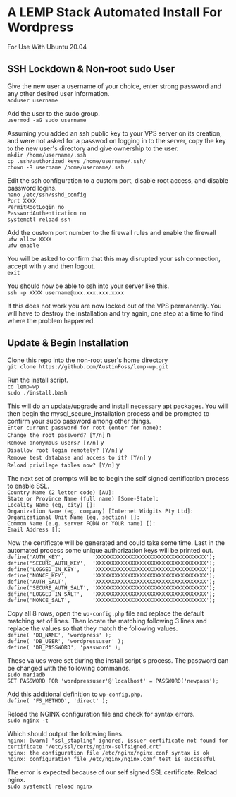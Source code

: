 <h1>A LEMP Stack Automated Install For Wordpress</h1>
<p>For Use With Ubuntu 20.04</p>
<h2>SSH Lockdown &amp; Non-root sudo User</h2>

Give the new user a username of your choice, enter strong password and any other desired user information.
<br>`adduser username`

Add the user to the sudo group.
<br>`usermod -aG sudo username`

Assuming you added an ssh public key to your VPS server on its creation, and were not asked for a passwod on logging in to the server, copy the key to the new user's directory and give ownership to the user.
<br>`mkdir /home/username/.ssh`
<br>`cp .ssh/authorized_keys /home/username/.ssh/`
<br>`chown -R username /home/username/.ssh`

Edit the ssh configuration to a custom port, disable root access, and disable password logins.
<br>`nano /etc/ssh/sshd_config`
<br>`Port XXXX`
<br>`PermitRootLogin no`
<br>`PasswordAuthentication no`
<br>`systemctl reload ssh`

Add the custom port number to the firewall rules and enable the firewall
<br>`ufw allow XXXX`
<br>`ufw enable`

You will be asked to confirm that this may disrupted your ssh connection, accept with `y` and then logout.
<br>`exit`

You should now be able to ssh into your server like this.
<br>`ssh -p XXXX username@xxx.xxx.xxx.xxxx`

If this does not work you are now locked out of the VPS permanently. You will have to destroy the installation and try again, one step at a time to find where the problem happened.

<h2>Update &amp; Begin Installation</h2>

Clone this repo into the non-root user's home directory
<br>`git clone https://github.com/AustinFoss/lemp-wp.git`

Run the install script.
<br>`cd lemp-wp`
<br>`sudo ./install.bash`

This will do an update/upgrade and install necessary apt packages.
You will then begin the mysql_secure_installation process and be prompted to confirm your sudo password among other things.
<br>`Enter current password for root (enter for none):`
<br>`Change the root password? [Y/n]` n
<br>`Remove anonymous users? [Y/n]` y
<br>`Disallow root login remotely? [Y/n]` y
<br>`Remove test database and access to it? [Y/n]` y
<br>`Reload privilege tables now? [Y/n]` y

The next set of prompts will be to begin the self signed certification process to enable SSL.
<br>`Country Name (2 letter code) [AU]:`
<br>`State or Province Name (full name) [Some-State]:`
<br>`Locality Name (eg, city) []:`
<br>`Organization Name (eg, company) [Internet Widgits Pty Ltd]:`
<br>`Organizational Unit Name (eg, section) []:`
<br>`Common Name (e.g. server FQDN or YOUR name) []:`
<br>`Email Address []:`

Now the certificate will be generated and could take some time.
Last in the automated process some unique authorization keys will be printed out.
<br>`define('AUTH_KEY',         'XXXXXXXXXXXXXXXXXXXXXXXXXXXXXXXXXXX');`
<br>`define('SECURE_AUTH_KEY',  'XXXXXXXXXXXXXXXXXXXXXXXXXXXXXXXXXXX');`
<br>`define('LOGGED_IN_KEY',    'XXXXXXXXXXXXXXXXXXXXXXXXXXXXXXXXXXX');`
<br>`define('NONCE_KEY',        'XXXXXXXXXXXXXXXXXXXXXXXXXXXXXXXXXXX');`
<br>`define('AUTH_SALT',        'XXXXXXXXXXXXXXXXXXXXXXXXXXXXXXXXXXX');`
<br>`define('SECURE_AUTH_SALT', 'XXXXXXXXXXXXXXXXXXXXXXXXXXXXXXXXXXX');`
<br>`define('LOGGED_IN_SALT',   'XXXXXXXXXXXXXXXXXXXXXXXXXXXXXXXXXXX');`
<br>`define('NONCE_SALT',       'XXXXXXXXXXXXXXXXXXXXXXXXXXXXXXXXXXX');`

Copy all 8 rows, open the `wp-config.php` file and replace the default matching set of lines.
Then locate the matching following 3 lines and replace the values so that they match the following values.
<br>`define( 'DB_NAME', 'wordpress' );`
<br>`define( 'DB_USER', 'wordpressuser' );`
<br>`define( 'DB_PASSWORD', 'password' );`

These values were set during the install script's process. The password can be changed with the following commands.
<br>`sudo mariadb`
<br>`SET PASSWORD FOR 'wordpressuser'@'localhost' = PASSWORD('newpass');`

Add this additional definition to `wp-config.php`.
<br>`define( 'FS_METHOD', 'direct' );`

Reload the NGINX configuration file and check for syntax errors.
<br>`sudo nginx -t`

Which should output the following lines.
<br>`nginx: [warn] "ssl_stapling" ignored, issuer certificate not found for certificate "/etc/ssl/certs/nginx-selfsigned.crt"`
<br>`nginx: the configuration file /etc/nginx/nginx.conf syntax is ok`
<br>`nginx: configuration file /etc/nginx/nginx.conf test is successful`

The error is expected because of our self signed SSL certificate.
Reload nginx.
<br>`sudo systemctl reload nginx`



